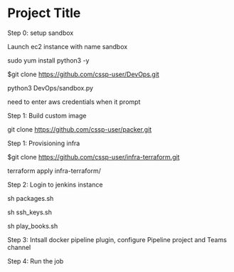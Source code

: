# Project Title

Step 0: setup sandbox

Launch ec2 instance with name sandbox

sudo yum install python3 -y

$git clone https://github.com/cssp-user/DevOps.git

python3 DevOps/sandbox.py

need to enter aws credentials when it prompt

Step 1: Build custom image

git clone https://github.com/cssp-user/packer.git


Step 1: Provisioning infra

$git clone https://github.com/cssp-user/infra-terraform.git

terraform apply infra-terraform/

Step 2: Login to jenkins instance

sh packages.sh

sh ssh_keys.sh

sh play_books.sh


Step 3: Intsall docker pipeline plugin, configure Pipeline project and Teams channel



Step 4: Run the job




